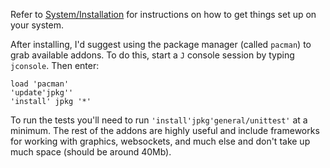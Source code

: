 Refer to [System/Installation](https://code.jsoftware.com/wiki/System/Installation) for instructions on how to get things set
up on your system.

After installing, I'd suggest using the package manager (called
`pacman`) to grab available addons. To do this, start a `J` console
session by typing `jconsole`. Then enter:

    load 'pacman'
    'update'jpkg''
    'install' jpkg '*'

To run the tests you'll need to run `'install'jpkg'general/unittest'`
at a minimum. The rest of the addons are highly useful and include
frameworks for working with graphics, websockets, and much else and
don't take up much space (should be around 40Mb).
